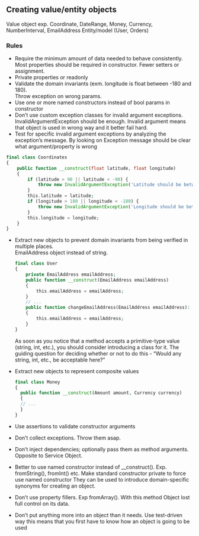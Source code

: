 ## Creating value/entity objects

Value object exp. Coordinate, DateRange, Money, Currency, NumberInterval, EmailAddress
Entity/model (User, Orders)

### Rules

- Require the minimum amount of data needed to behave consistently.  
  Most properties should be required in constructor. Fewer setters or assignment.
- Private properties or readonly
- Validate the domain invariants (exm. longitude is float between -180 and 180).  
  Throw exception on wrong params.
- Use one or more named constructors instead of bool params in constructor
- Don’t use custom exception classes for invalid argument exceptions. InvalidArgumentException should be enough.
  Invalid argument means that object is used in wrong way and it better fail hard.
- Test for specific invalid argument exceptions by analyzing the exception’s message.
  By looking on Exception message should be clear what argument/property is wrong

```php
final class Coordinates
{
    public function __construct(float latitude, float longitude)
    {
        if (latitude > 90 || latitude < -90) {
            throw new InvalidArgumentException('Latitude should be between -90 and 90');
        }
        this.latitude = latitude;
        if (longitude > 180 || longitude < -180) {
            throw new InvalidArgumentException('Longitude should be between -180 and 180');
        }
        this.longitude = longitude;
    }
}
```

- Extract new objects to prevent domain invariants from being verified in multiple places.  
  EmailAddress object instead of string.
  ```php
  final class User
  {
      private EmailAddress emailAddress;
      public function __construct(EmailAddress emailAddress)
      {
          this.emailAddress = emailAddress;
      }
      // ...
      public function changeEmailAddress(EmailAddress emailAddress): void
      {
          this.emailAddress = emailAddress;
      }
  }
  ```
  As soon as you notice that a method accepts a primitive-type value (string, int, etc.), you should consider
  introducing a class for it.
  The guiding question for deciding whether or not to do this -
  “Would any string, int, etc., be acceptable here?”

- Extract new objects to represent composite values
  ```php
  final class Money
  {
    public function __construct(Amount amount, Currency currency)
    {
    // ...
    }
  }
  ```

- Use assertions to validate constructor arguments
- Don’t collect exceptions. Throw them asap.
- Don’t inject dependencies; optionally pass them as method arguments. Opposite to Service Object.
- Better to use named constructor instead of __construct(). Exp. fromString(), fromInt() etc.
  Make standard constructor private to force use named constructor
  They can be used to introduce domain-specific synonyms for creating an object.
- Don’t use property fillers. Exp fromArray(). With this method Object lost full control on its data.
- Don’t put anything more into an object than it needs. Use test-driven way this means 
  that you first have to know how an object is going to be used